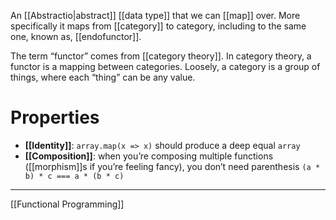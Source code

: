 An [[Abstractio|abstract]] [[data type]] that we can [[map]] over. More specifically it maps from [[category]] to category, including to the same one, known as,  [[endofunctor]].

The term “functor” comes from [[category theory]]. In category theory, a functor is a mapping between categories. Loosely, a category is a group of things, where each “thing” can be any value.

# Properties

- **[[Identity]]**: `array.map(x => x)` should produce a deep equal `array`
- **[[Composition]]**: when you’re composing multiple functions ([[morphism]]s if you’re feeling fancy), you don’t need parenthesis `(a * b) * c === a * (b * c)`

---

[[Functional Programming]]